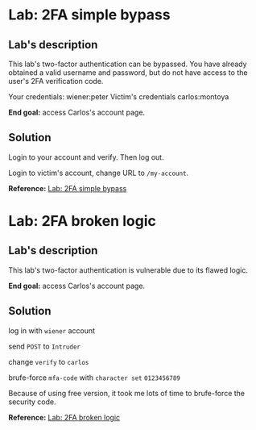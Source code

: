 # Lab: 2FA simple bypass

## Lab's description

This lab's two-factor authentication can be bypassed. You have already obtained a valid username and password, but do not have access to the user's 2FA verification code. 

Your credentials: wiener:peter
Victim's credentials carlos:montoya

**End goal:** access Carlos's account page.

## Solution

Login to your account and verify. Then log out.

Login to victim's account, change URL to `/my-account`.

**Reference:** [Lab: 2FA simple bypass](https://portswigger.net/web-security/learning-paths/authentication-vulnerabilities/vulnerabilities-in-multi-factor-authentication/authentication/multi-factor/lab-2fa-simple-bypass)

# Lab: 2FA broken logic

## Lab's description

This lab's two-factor authentication is vulnerable due to its flawed logic. 

**End goal:**  access Carlos's account page.

## Solution

log in with `wiener` account

send `POST` to `Intruder`

change `verify` to `carlos`

brufe-force `mfa-code` with `character set` `0123456789`

Because of using free version, it took me lots of time to brufe-force the security code.

**Reference:** [Lab: 2FA broken logic](https://portswigger.net/web-security/learning-paths/authentication-vulnerabilities/vulnerabilities-in-multi-factor-authentication/authentication/multi-factor/lab-2fa-broken-logic)






